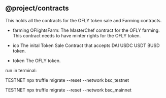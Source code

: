 ## @project/contracts

This holds all the contracts for the OFLY token sale and Farming contracts. 

- farming 
    OFlightsFarm: The MasterChef contract for the OFLY farming. This contract needs to have minter rights for the OFLY token. 

- ico
    The inital Token Sale Contract that accepts DAI USDC USDT BUSD token.

- token 
    The OFLY token. 


run in terminal: 

TESTNET 
    npx truffle migrate --reset --network bsc_testnet

TESTNET 
    npx truffle migrate --reset --network bsc_mainnet